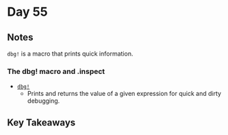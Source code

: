 # Day 55

## Notes

`dbg!` is a macro that prints quick information.

### The dbg! macro and .inspect

- [`dbg!`](https://doc.rust-lang.org/std/macro.dbg.html)
  - Prints and returns the value of a given expression for quick and dirty debugging.

## Key Takeaways
